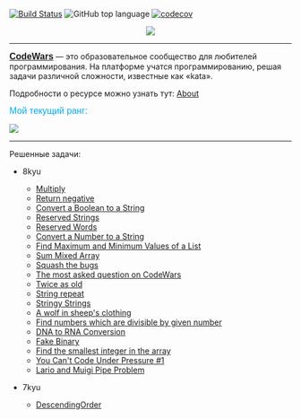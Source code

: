 [![Build Status](https://travis-ci.org/IuriyG/CodeWars.svg?branch=main)](https://travis-ci.org/IuriyG/CodeWars)
![GitHub top language](https://img.shields.io/github/languages/top/IuriyG/CodeWars?color=success)
[![codecov](https://codecov.io/gh/IuriyG/CodeWars/branch/main/graph/badge.svg?token=016JJSD5GD)](https://codecov.io/gh/IuriyG/CodeWars)
<p align="center">
  <img src="https://www.codewars.com/assets/logos/logo-square-red-big-c74ae0e7a89b33acd3beb1f08229630391934650e3bbd30ddc40e8be5bbfc71e.png"/>
</p>

---

<font size="3" color="#03A9F4" face="Arial"><b>[CodeWars](https://www.codewars.com "Платформа с разными заданиями — от алгоритмов до шаблонов проектирования.")</b></font> — это образовательное сообщество для любителей программирования. На платформе учатся программированию, решая задачи различной сложности, известные как «kata».

Подробности о ресурсе можно узнать тут: [About](https://www.codewars.com/about)

<font size="3" color="#03A9F4" face="Arial">Мой текущий ранг: </font>

![](https://www.codewars.com/users/BeOrig/badges/small)

---

Решенные задачи:

+ 8kyu
  + [Multiply](https://github.com/IuriyG/CodeWars/blob/main/src/main/java/com/codewars/kyu8/bugs/multiplay/Multiply.java)
  + [Return negative](https://github.com/IuriyG/CodeWars/blob/main/src/main/java/com/codewars/kyu8/fundamentals/returnnegative/Kata.java)
  + [Convert a Boolean to a String](https://github.com/IuriyG/CodeWars/blob/main/src/main/java/com/codewars/kyu8/fundamentals/booleantostring/BooleanToString.java)
  + [Reserved Strings](https://github.com/IuriyG/CodeWars/blob/main/src/main/java/com/codewars/kyu8/fundamentals/reversedstrings/Kata.java)
  + [Reserved Words](https://github.com/IuriyG/CodeWars/blob/main/src/main/java/com/codewars/kyu8/algorithms/ReverseWords.java)
  + [Convert a Number to a String](https://github.com/IuriyG/CodeWars/blob/main/src/main/java/com/codewars/kyu8/fundamentals/converatnumbertoastring/Kata.java)
  + [Find Maximum and Minimum Values of a List](https://github.com/IuriyG/CodeWars/blob/main/src/main/java/com/codewars/kyu8/fundamentals/findmaxandmin/Kata.java)
  + [Sum Mixed Array](https://github.com/IuriyG/CodeWars/blob/main/src/main/java/com/codewars/kyu8/fundamentals/summixedarray/MixedSum.java)
  + [Squash the bugs](https://github.com/IuriyG/CodeWars/blob/main/src/main/java/com/codewars/kyu8/bugs/squashthebugs/Kata.java)
  + [The most asked question on CodeWars](https://github.com/IuriyG/CodeWars/blob/main/src/main/java/com/codewars/kyu8/fundamentals/themostaskedquestiononcodewars/Codewars.java)
  + [Twice as old](https://github.com/IuriyG/CodeWars/blob/main/src/main/java/com/codewars/kyu8/fundamentals/twiceasold/TwiceAsOld.java)
  + [String repeat](https://github.com/IuriyG/CodeWars/blob/main/src/main/java/com/codewars/kyu8/fundamentals/stringrepeat/Solution.java)
  + [Stringy Strings](https://github.com/IuriyG/CodeWars/blob/main/src/main/java/com/codewars/kyu8/algorithms/stringystrings/Kata.java)
  + [A wolf in sheep's clothing](https://github.com/IuriyG/CodeWars/blob/main/src/main/java/com/codewars/kyu8/fundamentals/awolfinsheepsclothing/ZywOo.java)
  + [Find numbers which are divisible by given number](https://github.com/IuriyG/CodeWars/blob/main/src/main/java/com/codewars/kyu8/algorithms/stringystrings/Kata.java)
  + [DNA to RNA Conversion](https://github.com/IuriyG/CodeWars/blob/main/src/main/java/com/codewars/kyu8/fundamentals/dnatornaconversion/Bio.java)
  + [Fake Binary](https://github.com/IuriyG/CodeWars/blob/main/src/main/java/com/codewars/kyu8/fundamentals/fakebinary/FakeBinary.java)
  + [Find the smallest integer in the array](https://github.com/IuriyG/CodeWars/blob/main/src/main/java/com/codewars/kyu8/fundamentals/findthesmallestintegerinthearray/SmallestIntegerFinder.java)
  + [You Can't Code Under Pressure #1](https://github.com/IuriyG/CodeWars/blob/main/src/main/java/com/codewars/kyu8/fundamentals/youcantcodeunderpressure/Java.java)
  + [Lario and Muigi Pipe Problem]()

+ 7kyu
  + [DescendingOrder](https://github.com/IuriyG/CodeWars/blob/main/src/main/java/com/codewars/kyu7/fundamentals/DescendingOrder.java)